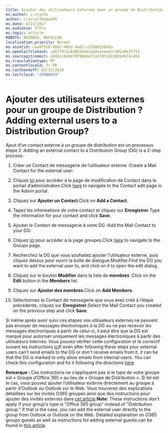 ```yaml
---
title: Ajouter des utilisateurs externes pour un groupe de Distribution ?
ms.author: v-crytho
author: CrystalThomasMS
ms.date: 8/22/2017
ms.audience: ITPro
ms.topic: article
ROBOTS: NOINDEX, NOFOLLOW
localization_priority: Normal
ms.assetid: caa0f310-0bb7-48e3-8ad2-cb358b53bbba
ms.openlocfilehash: ce67797a1838630ab3a42e1eeeefc401a0e3f753
ms.sourcegitcommit: dd43cc0a9470f98b8ef2a3787c823801d674c666
ms.translationtype: MT
ms.contentlocale: fr-FR
ms.lasthandoff: 02/12/2019
ms.locfileid: "29906874"
---
```

# <a name="adding-external-users-to-a-distribution-group"></a><span data-ttu-id="89b7a-102">Ajouter des utilisateurs externes pour un groupe de Distribution ?</span><span class="sxs-lookup"><span data-stu-id="89b7a-102">Adding external users to a Distribution Group?</span></span>

<span data-ttu-id="89b7a-103">Ajout d’un contact externe à un groupe de distribution est un processus étape 2 :</span><span class="sxs-lookup"><span data-stu-id="89b7a-103">Adding an external contact to a Distribution Group (DG) is a 2-step process:</span></span>
  
1. <span data-ttu-id="89b7a-104">Créer un Contact de messagerie de l’utilisateur externe :</span><span class="sxs-lookup"><span data-stu-id="89b7a-104">Create a Mail Contact for the external user:</span></span>
    
1. <span data-ttu-id="89b7a-105">Cliquez [ici](https://admin.microsoft.com/adminportal/home#/Contact) pour accéder à la page de modification de Contact dans le portail d’administration.</span><span class="sxs-lookup"><span data-stu-id="89b7a-105">Click [here](https://admin.microsoft.com/adminportal/home#/Contact) to navigate to the Contact edit page in the Admin portal.</span></span> 
    
2. <span data-ttu-id="89b7a-106">Cliquez sur **Ajouter un Contact**.</span><span class="sxs-lookup"><span data-stu-id="89b7a-106">Click on **Add a Contact**.</span></span>
    
3. <span data-ttu-id="89b7a-107">Tapez les informations de votre contact et cliquez sur **Enregistrer**.</span><span class="sxs-lookup"><span data-stu-id="89b7a-107">Type the information for your contact and click **Save**.</span></span>
    
2. <span data-ttu-id="89b7a-108">Ajouter le Contact de messagerie à votre DG :</span><span class="sxs-lookup"><span data-stu-id="89b7a-108">Add the Mail Contact to your DG:</span></span>
    
1. <span data-ttu-id="89b7a-109">Cliquez [ici](https://admin.microsoft.com/adminportal/home#/groups) pour accéder à la page groupes.</span><span class="sxs-lookup"><span data-stu-id="89b7a-109">Click [here](https://admin.microsoft.com/adminportal/home#/groups) to navigate to the Groups page.</span></span> 
    
2. <span data-ttu-id="89b7a-110">Recherchez la DG que vous souhaitez ajouter l’utilisateur externe, puis cliquez dessus pour ouvrir la boîte de dialogue Modifier.</span><span class="sxs-lookup"><span data-stu-id="89b7a-110">Find the DG you want to add the external user to, and click on it to open the edit dialog.</span></span>
    
3. <span data-ttu-id="89b7a-111">Cliquez sur le bouton **Modifier** dans la liste de **membres** .</span><span class="sxs-lookup"><span data-stu-id="89b7a-111">Click on the **Edit** button in the **Members** list.</span></span> 
    
4. <span data-ttu-id="89b7a-112">Cliquez sur **Ajouter des membres**.</span><span class="sxs-lookup"><span data-stu-id="89b7a-112">Click on **Add Members**.</span></span>
    
5. <span data-ttu-id="89b7a-113">Sélectionnez le Contact de messagerie que vous avez créé à l’étape précédente, cliquez sur **Enregistrer**.</span><span class="sxs-lookup"><span data-stu-id="89b7a-113">Select the Mail Contact you created on the previous step and click **Save**.</span></span>
    
<span data-ttu-id="89b7a-p101">Si même après avoir suivi ces étapes vos utilisateurs externes ne peuvent pas envoyer de messages électroniques à la DG ou ne pas recevoir les messages électroniques à partir de celui-ci, il peut être que la DG est marqué pour autoriser uniquement les messages électroniques à partir des utilisateurs internes. Vous pouvez vérifier cette configuration et le correctif suivant les instructions [ici](https://support.office.com/article/Fix-email-delivery-issues-for-error-code-5-7-133-in-Office-365-991abc19-7756-438f-abcb-39f69b80f284.aspx)</span><span class="sxs-lookup"><span data-stu-id="89b7a-p101">If even after following these steps your external users can't send emails to the DG or don't receive emails from it, it can be that the DG is marked to only allow emails from internal users. You can check this configuration and fix it following the directions [here](https://support.office.com/article/Fix-email-delivery-issues-for-error-code-5-7-133-in-Office-365-991abc19-7756-438f-abcb-39f69b80f284.aspx)</span></span>
  
 <span data-ttu-id="89b7a-p102">**Remarque :** Ces instructions ne s’appliquent pas si le type de votre groupe est « Groupe d’Office 365 » au lieu de « Groupe de Distribution ». Si tel est le cas, vous pouvez ajouter l’utilisateur externe directement au groupe à partir d’Outlook ou Outlook sur le Web. Vous trouverez des explications détaillées sur les invités O365 groupes ainsi que des instructions pour ajouter des invités externes dans [cet article](https://support.office.com/article/Guest-access-in-Office-365-Groups-bfc7a840-868f-4fd6-a390-f347bf51aff6.aspx).</span><span class="sxs-lookup"><span data-stu-id="89b7a-p102">**Note:** These instructions don't apply if your group's type is "Office 365 group" instead of "Distribution group." If that is the case, you can add the external user directly to the group from Outlook or Outlook on the Web. Detailed explanation on O365 groups guests as well as instructions for adding external guests can be found in [this article](https://support.office.com/article/Guest-access-in-Office-365-Groups-bfc7a840-868f-4fd6-a390-f347bf51aff6.aspx).</span></span>
  

